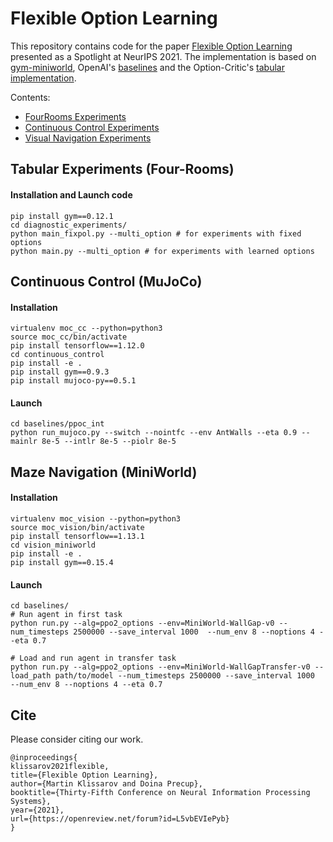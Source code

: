 # Flexible Option Learning

This repository contains code for the paper [Flexible Option Learning](https://arxiv.org/abs/2112.03097) presented as a Spotlight at NeurIPS 2021. The implementation is based on [gym-miniworld](https://github.com/maximecb/gym-miniworld), OpenAI's  [baselines](https://github.com/openai/baselines) and the Option-Critic's [tabular implementation](https://github.com/jeanharb/option_critic/tree/master/fourrooms).


Contents:
- [FourRooms Experiments](#tabular-experiments-four-rooms)
- [Continuous Control Experiments](#control-experiments-tmaze--halfcheetah)
- [Visual Navigation Experiments](#visual-navigation-experiments-miniworld)





## Tabular Experiments (Four-Rooms)

#### Installation and Launch code

```
pip install gym==0.12.1
cd diagnostic_experiments/
python main_fixpol.py --multi_option # for experiments with fixed options
python main.py --multi_option # for experiments with learned options
```


## Continuous Control (MuJoCo)

#### Installation

```
virtualenv moc_cc --python=python3
source moc_cc/bin/activate
pip install tensorflow==1.12.0 
cd continuous_control
pip install -e . 
pip install gym==0.9.3
pip install mujoco-py==0.5.1
```
#### Launch

```
cd baselines/ppoc_int
python run_mujoco.py --switch --nointfc --env AntWalls --eta 0.9 --mainlr 8e-5 --intlr 8e-5 --piolr 8e-5
```


## Maze Navigation (MiniWorld)

#### Installation

```
virtualenv moc_vision --python=python3
source moc_vision/bin/activate
pip install tensorflow==1.13.1
cd vision_miniworld
pip install -e .
pip install gym==0.15.4
```

#### Launch

```
cd baselines/
# Run agent in first task
python run.py --alg=ppo2_options --env=MiniWorld-WallGap-v0 --num_timesteps 2500000 --save_interval 1000  --num_env 8 --noptions 4 --eta 0.7

# Load and run agent in transfer task
python run.py --alg=ppo2_options --env=MiniWorld-WallGapTransfer-v0 --load_path path/to/model --num_timesteps 2500000 --save_interval 1000  --num_env 8 --noptions 4 --eta 0.7
```


## Cite

Please consider citing our work.


```
@inproceedings{
klissarov2021flexible,
title={Flexible Option Learning},
author={Martin Klissarov and Doina Precup},
booktitle={Thirty-Fifth Conference on Neural Information Processing Systems},
year={2021},
url={https://openreview.net/forum?id=L5vbEVIePyb}
}
```
